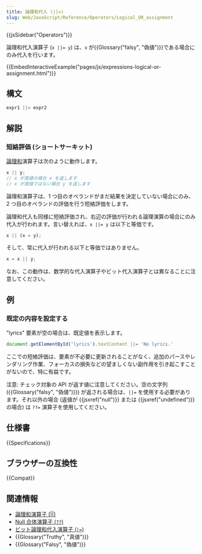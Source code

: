```yaml
---
title: 論理和代入 (||=)
slug: Web/JavaScript/Reference/Operators/Logical_OR_assignment
---
```


{{jsSidebar("Operators")}}

論理和代入演算子 (`x ||= y`) は、`x` が{{Glossary("falsy", "偽値")}}である場合にのみ代入を行います。

{{EmbedInteractiveExample("pages/js/expressions-logical-or-assignment.html")}}

## 構文

```js
expr1 ||= expr2
```

## 解説

### 短絡評価 (ショートサーキット)

[論理和](/ja/docs/Web/JavaScript/Reference/Operators/Logical_OR)演算子は次のように動作します。

```js
x || y;
// x が真値の場合 x を返します
// x が真値ではない場合 y を返します
```

論理和演算子は、1 つ目のオペランドがまだ結果を決定していない場合にのみ、2 つ目のオペランドの評価を行う短絡評価をします。

論理和代入も同様に短絡評価され、右辺の評価が行われる論理演算の場合にのみ代入が行われます。言い替えれば、`x ||= y` は以下と等価です。

```js
x || (x = y);
```

そして、常に代入が行われる以下と等価ではありません。

```js example-bad
x = x || y;
```

なお、この動作は、数学的な代入演算子やビット代入演算子とは異なることに注意してください。

## 例

### 既定の内容を設定する

"lyrics" 要素が空の場合は、既定値を表示します。

```js
document.getElementById('lyrics').textContent ||= 'No lyrics.'
```

ここでの短絡評価は、要素が不必要に更新されることがなく、追加のパースやレンダリング作業、フォーカスの損失などの望ましくない副作用を引き起こすことがないので、特に有益です。

注意: チェック対象の API が返す値に注意してください。空の文字列 ({{Glossary("falsy", "偽値")}}) が返される場合は、`||=` を使用する必要があります。それ以外の場合 (返値が {{jsxref("null")}} または {{jsxref("undefined")}} の場合) は `??=` 演算子を使用してください。

## 仕様書

{{Specifications}}

## ブラウザーの互換性

{{Compat}}

## 関連情報

- [論理和演算子 (||)](/ja/docs/Web/JavaScript/Reference/Operators/Logical_OR)
- [Null 合体演算子 (`??`)](/ja/docs/Web/JavaScript/Reference/Operators/Nullish_coalescing_operator)
- [ビット論理和代入演算子 (`|=`)](/ja/docs/Web/JavaScript/Reference/Operators/Bitwise_OR_assignment)
- {{Glossary("Truthy", "真値")}}
- {{Glossary("Falsy", "偽値")}}
